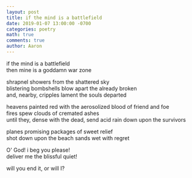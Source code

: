 ```yaml
---
layout: post
title: if the mind is a battlefield
date: 2019-01-07 13:00:00 -0700
categories: poetry 
math: true
comments: true
author: Aaron
---
```


if the mind is a battlefield  
then mine is a goddamn war zone  

shrapnel showers from the shattered sky  
blistering bombshells blow apart the already broken  
and, nearby, cripples lament the souls departed  

heavens painted red with the aerosolized blood of friend and foe  
fires spew clouds of cremated ashes  
until they, dense with the dead, send acid rain down upon the survivors  

planes promising packages of sweet relief  
shot down upon the beach sands wet with regret  

O' God! i beg you please!  
deliver me the blissful quiet!

will you end it, or will I?